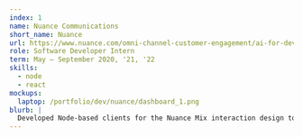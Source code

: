 ```yaml
---
index: 1
name: Nuance Communications
short_name: Nuance
url: https://www.nuance.com/omni-channel-customer-engagement/ai-for-developers/nuance-mix/mix-dashboard.html
role: Software Developer Intern
term: May – September 2020, '21, '22
skills:
  - node
  - react
mockups:
  laptop: /portfolio/dev/nuance/dashboard_1.png
blurb: |
  Developed Node-based clients for the Nuance Mix interaction design toolkit. Major projects include decreasing TTI for the React-based web portal by more than 25%, and transitioning the <a href="https://github.com/nuance-communications/mix-cli">Mix CLI</a> for automated clients to open source.
---
```

